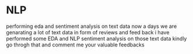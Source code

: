 # NLP
performing eda and sentiment analysis on text data
now a days we are genarating a lot of text data in form of reviews and feed back
i have performed some EDA and NLP sentiment analysis on those text data
kindly go throgh that and comment me your valuable feedbacks
